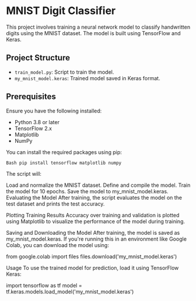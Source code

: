 # MNIST Digit Classifier

This project involves training a neural network model to classify handwritten digits using the MNIST dataset. The model is built using TensorFlow and Keras.

## Project Structure

- `train_model.py`: Script to train the model.
- `my_mnist_model.keras`: Trained model saved in Keras format.

## Prerequisites

Ensure you have the following installed:
- Python 3.8 or later
- TensorFlow 2.x
- Matplotlib
- NumPy

You can install the required packages using pip:

`Bash
 pip install tensorflow matplotlib numpy`

The script will:

Load and normalize the MNIST dataset.
Define and compile the model.
Train the model for 10 epochs.
Save the model to my_mnist_model.keras.
Evaluating the Model
After training, the script evaluates the model on the test dataset and prints the test accuracy.

Plotting Training Results
Accuracy over training and validation is plotted using Matplotlib to visualize the performance of the model during training.

Saving and Downloading the Model
After training, the model is saved as my_mnist_model.keras. If you're running this in an environment like Google Colab, you can download the model using:

from google.colab import files
files.download('my_mnist_model.keras')

Usage
To use the trained model for prediction, load it using TensorFlow Keras:

import tensorflow as tf
model = tf.keras.models.load_model('my_mnist_model.keras')

